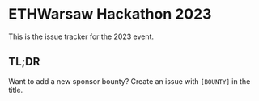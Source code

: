# ETHWarsaw Hackathon 2023
This is the issue tracker for the 2023 event.

## TL;DR
Want to add a new sponsor bounty? Create an issue with `[BOUNTY]` in the title.

